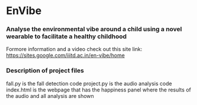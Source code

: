 # EnVibe
### Analyse the environmental vibe around a child using a novel wearable to facilitate a healthy childhood

Formore information and a video check out this site link: https://sites.google.com/iiitd.ac.in/en-vibe/home

### Description of project files
fall.py is the fall detection code
project.py is the audio analysis code
index.html is the webpage that has the happiness panel where the results of the audio and all analysis are shown
